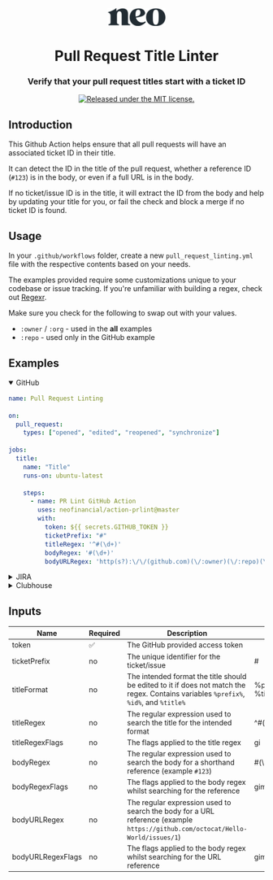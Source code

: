 <p align="center">
  <a href="https://neofinancial.com">
    <img alt="Neo Financial" src="./.github/images/wordmark.svg" height="35" />
  </a>
</p>

<h1 align="center">
  Pull Request Title Linter
</h1>

<h3 align="center">
  Verify that your pull request titles start with a ticket ID
</h3>

<p align="center">
  <a href="https://github.com/neofinancial/action-prlint/blob/master/LICENSE">
    <img src="https://img.shields.io/badge/license-MIT-blue.svg" alt="Released under the MIT license." />
  </a>
</p>

## Introduction

This Github Action helps ensure that all pull requests will have an associated ticket ID in their title.

It can detect the ID in the title of the pull request, whether a reference ID (`#123`) is in the body, or even if a full URL is in the body.

If no ticket/issue ID is in the title, it will extract the ID from the body and help by updating your title for you, or fail the check and block a merge if no ticket ID is found.

## Usage

In your `.github/workflows` folder, create a new `pull_request_linting.yml` file with the respective contents based on your needs.

The examples provided require some customizations unique to your codebase or issue tracking. If you're unfamiliar with building a regex, check out [Regexr](https://regexr.com/).

Make sure you check for the following to swap out with your values.

- `:owner` / `:org` - used in the **all** examples
- `:repo` - used only in the GitHub example

## Examples

<details open>
  <summary>GitHub</summary>

```yml
name: Pull Request Linting

on:
  pull_request:
    types: ["opened", "edited", "reopened", "synchronize"]

jobs:
  title:
    name: "Title"
    runs-on: ubuntu-latest

    steps:
      - name: PR Lint GitHub Action
        uses: neofinancial/action-prlint@master
        with:
          token: ${{ secrets.GITHUB_TOKEN }}
          ticketPrefix: "#"
          titleRegex: '^#(\d+)'
          bodyRegex: '#(\d+)'
          bodyURLRegex: 'http(s?):\/\/(github.com)(\/:owner)(\/:repo)(\/issues)\/\d+'
```
</details>

<details>
  <summary>JIRA</summary>

```yml
name: Pull Request Linting

on:
  pull_request:
    types: ["opened", "edited", "reopened", "synchronize"]

jobs:
  title:
    name: "Title"
    runs-on: ubuntu-latest

    steps:
      - name: PR Lint GitHub Action
        uses: neofinancial/action-prlint@master
        with:
          token: ${{ secrets.GITHUB_TOKEN }}
          ticketPrefix: "PROJ-"
          titleRegex: '^PROJ-(\d+)'
          bodyRegex: 'PROJ-(\d+)'
          bodyURLRegex: 'http(s?):\/\/(:org.atlassian.net)(\/browse)\/(PROJ\-)\d+'
```
</details>

<details>
  <summary>Clubhouse</summary>

```yml
name: Pull Request Linting

on:
  pull_request:
    types: ["opened", "edited", "reopened", "synchronize"]

jobs:
  title:
    name: "Title"
    runs-on: ubuntu-latest

    steps:
      - name: PR Lint GitHub Action
        uses: neofinancial/action-prlint@master
        with:
          token: ${{ secrets.GITHUB_TOKEN }}
          ticketPrefix: "CH-"
          titleRegex: '^(CH)(-?)(\d{3,})'
          bodyRegex: '(CH)(-?)(\d{3,})'
          bodyURLRegex: 'http(s?):\/\/(app.clubhouse.io)(\/:org)(\/story)\/\d+'
```
</details>

## Inputs

|Name | Required | Description| default |
|---|----|---|---|
| token | ✅ | The GitHub provided access token |  |
| ticketPrefix | no | The unique identifier for the ticket/issue | # |
| titleFormat | no | The intended format the title should be edited to it if does not match the regex. Contains variables `%prefix%`, `%id%`, and `%title%` | %prefix%%id%: %title% |
| titleRegex | no | The regular expression used to search the title for the intended format| ^#(\d+)|
| titleRegexFlags | no | The flags applied to the title regex | gi |
| bodyRegex | no | The regular expression used to search the body for a shorthand reference (example `#123`) |#(\d+) |
| bodyRegexFlags | no | The flags applied to the body regex whilst searching for the reference | gim |
| bodyURLRegex | no | The regular expression used to search the body for a URL reference (example `https://github.com/octocat/Hello-World/issues/1`) |  |
| bodyURLRegexFlags | no | The flags applied to the body regex whilst searching for the URL reference | gim |